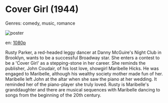 # Cover Girl (1944)

Genres: comedy, music, romance

![poster](http://image.tmdb.org/t/p/w500/S7434rxUqA8nRzadqGw0jxtoSz.jpg)

en:
  [1080p](magnet:?xt=urn:btih:fd19ab08460e8fe28fff6786bbfd2dab60aa10e3&dn=Cover+Girl+%281944%29+1080p+BrRip+x264+-+YIFY&tr=udp%3A%2F%2Ftracker.openbittorrent.com%3A80%2Fannounce&tr=udp%3A%2F%2Fglotorrents.pw%3A6969%2Fannounce&tr=udp%3A%2F%2Ftracker.openbittorrent.com%3A80%2Fannounce&tr=udp%3A%2F%2Ftracker.opentrackr.org%3A1337%2Fannounce&tr=udp%3A%2F%2Fzer0day.to%3A1337%2Fannounce&tr=udp%3A%2F%2Ftracker.coppersurfer.tk%3A6969%2Fannounce)
  


Rusty Parker, a red-headed leggy dancer at Danny McGuire's Night Club in Brooklyn, wants to be a successful Broadway star. She enters a contest to be a 'Cover Girl' as a stepping-stone in her career. She reminds the publisher, John Coudair, of his lost love, showgirl Maribelle Hicks. He was engaged to Maribelle, although his wealthy society mother made fun of her. Maribelle left John at the altar when she saw the piano at her wedding. It reminded her of the piano-player she truly loved. Rusty is Maribelle's granddaughter and there are musical sequences with Maribelle dancing to songs from the beginning of the 20th century.